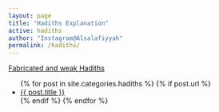 ```yaml
---
layout: page
title: "Hadiths Explanation"
active: hadiths
author: "Instagram@Alsalafiyyah"
permalink: /hadiths/
---
```


<article class="post">
<a class="button small icon solid fa-download" href="/mawdu-daif/">Fabricated and weak Hadiths</a>
<ul class="posts">
  {% for post in site.categories.hadiths %}
    {% if post.url %}
    <li><a href="{{ post.url }}">{{ post.title }}</a>
    </li>
    {% endif %}
  {% endfor %}
</ul>
</article>
